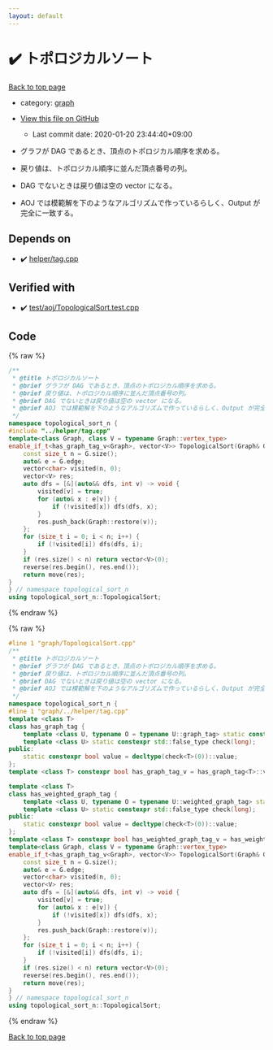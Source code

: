 ```yaml
---
layout: default
---
```


<!-- mathjax config similar to math.stackexchange -->
<script type="text/javascript" async
  src="https://cdnjs.cloudflare.com/ajax/libs/mathjax/2.7.5/MathJax.js?config=TeX-MML-AM_CHTML">
</script>
<script type="text/x-mathjax-config">
  MathJax.Hub.Config({
    TeX: { equationNumbers: { autoNumber: "AMS" }},
    tex2jax: {
      inlineMath: [ ['$','$'] ],
      processEscapes: true
    },
    "HTML-CSS": { matchFontHeight: false },
    displayAlign: "left",
    displayIndent: "2em"
  });
</script>

<script type="text/javascript" src="https://cdnjs.cloudflare.com/ajax/libs/jquery/3.4.1/jquery.min.js"></script>
<script src="https://cdn.jsdelivr.net/npm/jquery-balloon-js@1.1.2/jquery.balloon.min.js" integrity="sha256-ZEYs9VrgAeNuPvs15E39OsyOJaIkXEEt10fzxJ20+2I=" crossorigin="anonymous"></script>
<script type="text/javascript" src="../../assets/js/copy-button.js"></script>
<link rel="stylesheet" href="../../assets/css/copy-button.css" />


# :heavy_check_mark: トポロジカルソート

<a href="../../index.html">Back to top page</a>

* category: <a href="../../index.html#f8b0b924ebd7046dbfa85a856e4682c8">graph</a>
* <a href="{{ site.github.repository_url }}/blob/master/graph/TopologicalSort.cpp">View this file on GitHub</a>
    - Last commit date: 2020-01-20 23:44:40+09:00


* グラフが DAG であるとき、頂点のトポロジカル順序を求める。
* 戻り値は、トポロジカル順序に並んだ頂点番号の列。
* DAG でないときは戻り値は空の vector になる。
* AOJ では模範解を下のようなアルゴリズムで作っているらしく、Output が完全に一致する。


## Depends on

* :heavy_check_mark: <a href="../helper/tag.cpp.html">helper/tag.cpp</a>


## Verified with

* :heavy_check_mark: <a href="../../verify/test/aoj/TopologicalSort.test.cpp.html">test/aoj/TopologicalSort.test.cpp</a>


## Code

<a id="unbundled"></a>
{% raw %}
```cpp
/**
 * @title トポロジカルソート
 * @brief グラフが DAG であるとき、頂点のトポロジカル順序を求める。
 * @brief 戻り値は、トポロジカル順序に並んだ頂点番号の列。
 * @brief DAG でないときは戻り値は空の vector になる。
 * @brief AOJ では模範解を下のようなアルゴリズムで作っているらしく、Output が完全に一致する。
 */
namespace topological_sort_n {
#include "../helper/tag.cpp"
template<class Graph, class V = typename Graph::vertex_type>
enable_if_t<has_graph_tag_v<Graph>, vector<V>> TopologicalSort(Graph& G) {
	const size_t n = G.size();
	auto& e = G.edge;
	vector<char> visited(n, 0);
	vector<V> res;
	auto dfs = [&](auto&& dfs, int v) -> void {
		visited[v] = true;
		for (auto& x : e[v]) {
			if (!visited[x]) dfs(dfs, x);
		}
		res.push_back(Graph::restore(v));
	};
	for (size_t i = 0; i < n; i++) {
		if (!visited[i]) dfs(dfs, i);
	}
	if (res.size() < n) return vector<V>(0);
	reverse(res.begin(), res.end());
	return move(res);
}
} // namespace topological_sort_n
using topological_sort_n::TopologicalSort;
```
{% endraw %}

<a id="bundled"></a>
{% raw %}
```cpp
#line 1 "graph/TopologicalSort.cpp"
/**
 * @title トポロジカルソート
 * @brief グラフが DAG であるとき、頂点のトポロジカル順序を求める。
 * @brief 戻り値は、トポロジカル順序に並んだ頂点番号の列。
 * @brief DAG でないときは戻り値は空の vector になる。
 * @brief AOJ では模範解を下のようなアルゴリズムで作っているらしく、Output が完全に一致する。
 */
namespace topological_sort_n {
#line 1 "graph/../helper/tag.cpp"
template <class T>
class has_graph_tag {
	template <class U, typename O = typename U::graph_tag> static constexpr std::true_type check(int);
	template <class U> static constexpr std::false_type check(long);
public:
	static constexpr bool value = decltype(check<T>(0))::value;
};
template <class T> constexpr bool has_graph_tag_v = has_graph_tag<T>::value;

template <class T>
class has_weighted_graph_tag {
	template <class U, typename O = typename U::weighted_graph_tag> static constexpr std::true_type check(int);
	template <class U> static constexpr std::false_type check(long);
public:
	static constexpr bool value = decltype(check<T>(0))::value;
};
template <class T> constexpr bool has_weighted_graph_tag_v = has_weighted_graph_tag<T>::value;#line 10 "graph/TopologicalSort.cpp"
template<class Graph, class V = typename Graph::vertex_type>
enable_if_t<has_graph_tag_v<Graph>, vector<V>> TopologicalSort(Graph& G) {
	const size_t n = G.size();
	auto& e = G.edge;
	vector<char> visited(n, 0);
	vector<V> res;
	auto dfs = [&](auto&& dfs, int v) -> void {
		visited[v] = true;
		for (auto& x : e[v]) {
			if (!visited[x]) dfs(dfs, x);
		}
		res.push_back(Graph::restore(v));
	};
	for (size_t i = 0; i < n; i++) {
		if (!visited[i]) dfs(dfs, i);
	}
	if (res.size() < n) return vector<V>(0);
	reverse(res.begin(), res.end());
	return move(res);
}
} // namespace topological_sort_n
using topological_sort_n::TopologicalSort;
```
{% endraw %}

<a href="../../index.html">Back to top page</a>

